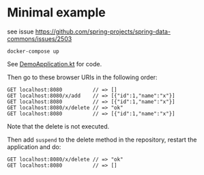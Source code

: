 # Minimal example

see issue https://github.com/spring-projects/spring-data-commons/issues/2503


```
docker-compose up
```

See [DemoApplication.kt](src/main/kotlin/com/example/demo/DemoApplication.kt) for code.

Then go to these browser URIs in the following order:
```
GET localhost:8080          // => []
GET localhost:8080/x/add    // => [{"id":1,"name":"x"}]
GET localhost:8080          // => [{"id":1,"name":"x"}]
GET localhost:8080/x/delete // => "ok"
GET localhost:8080          // => [{"id":1,"name":"x"}]
```

Note that the delete is not executed.

Then add `suspend` to the delete method in the repository, restart the application and do:
```
GET localhost:8080/x/delete // => "ok"
GET localhost:8080          // => []
```
